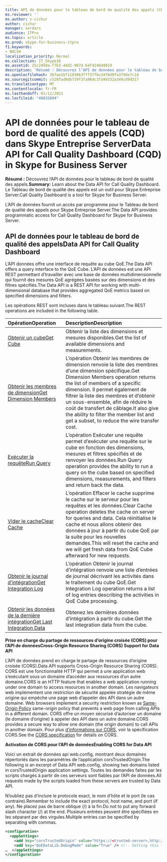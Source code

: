 ```yaml
---
title: API de données pour le tableau de bord de qualité des appels (CQD) dans Skype Entreprise Server
ms.reviewer: ''
ms.author: v-cichur
author: cichur
manager: serdars
audience: ITPro
ms.topic: article
ms.prod: skype-for-business-itpro
f1.keywords:
- NOCSH
localization_priority: Normal
ms.collection: IT_Skype16
ms.assetid: 25c2450a-f7b3-4dd2-987d-64f4246dd019
description: 'Résumé : Découvrez l’API de données pour le tableau de bord de qualité des appels. Le Tableau de bord de qualité des appels est un outil pour Skype Entreprise Server.'
ms.openlocfilehash: 367aa1bf1103863fff37fbcd4f8d9fa379de7c1d
ms.sourcegitcommit: c528fad9db719f3fa96dc3fa99332a349cd9d317
ms.translationtype: MT
ms.contentlocale: fr-FR
ms.lasthandoff: 01/12/2021
ms.locfileid: "49832694"
---
```

# <a name="data-api-for-call-quality-dashboard-cqd-in-skype-for-business-server"></a><span data-ttu-id="38d30-104">API de données pour le tableau de bord de qualité des appels (CQD) dans Skype Entreprise Server</span><span class="sxs-lookup"><span data-stu-id="38d30-104">Data API for Call Quality Dashboard (CQD) in Skype for Business Server</span></span>
 
<span data-ttu-id="38d30-105">**Résumé :** Découvrez l’API de données pour le tableau de bord de qualité des appels.</span><span class="sxs-lookup"><span data-stu-id="38d30-105">**Summary:** Learn about the Data API for Call Quality Dashboard.</span></span> <span data-ttu-id="38d30-106">Le Tableau de bord de qualité des appels est un outil pour Skype Entreprise Server.</span><span class="sxs-lookup"><span data-stu-id="38d30-106">Call Quality Dashboard is a tool for Skype for Business Server.</span></span>
  
<span data-ttu-id="38d30-107">L’API de données fournit un accès par programme pour le Tableau de bord de qualité des appels pour Skype Entreprise Server.</span><span class="sxs-lookup"><span data-stu-id="38d30-107">The Data API provides programmatic access for Call Quality Dashboard for Skype for Business Server.</span></span>
  
## <a name="data-api-for-call-quality-dashboard"></a><span data-ttu-id="38d30-108">API de données pour le tableau de bord de qualité des appels</span><span class="sxs-lookup"><span data-stu-id="38d30-108">Data API for Call Quality Dashboard</span></span>

<span data-ttu-id="38d30-109">L’API données offre une interface de requête au cube QoE.</span><span class="sxs-lookup"><span data-stu-id="38d30-109">The Data API offers a query interface to the QoE Cube.</span></span> <span data-ttu-id="38d30-110">L’API de données est une API REST permettant d’travailler avec une base de données multidimensionnelle qui fournit des mesures QoE agrégées basées sur des dimensions et des filtres spécifiés.</span><span class="sxs-lookup"><span data-stu-id="38d30-110">The Data API is a REST API for working with multi-dimensional database that provides aggregated QoE metrics based on specified dimensions and filters.</span></span>
  
<span data-ttu-id="38d30-111">Les opérations REST sont incluses dans le tableau suivant.</span><span class="sxs-lookup"><span data-stu-id="38d30-111">The REST operations are included in the following table.</span></span>
  

|<span data-ttu-id="38d30-112">**Opération**</span><span class="sxs-lookup"><span data-stu-id="38d30-112">**Operation**</span></span>|<span data-ttu-id="38d30-113">**Description**</span><span class="sxs-lookup"><span data-stu-id="38d30-113">**Description**</span></span>|
|:-----|:-----|
|[<span data-ttu-id="38d30-114">Obtenir un cube</span><span class="sxs-lookup"><span data-stu-id="38d30-114">Get Cube</span></span>](get-cube.md) <br/> |<span data-ttu-id="38d30-115">Obtenir la liste des dimensions et mesures disponibles.</span><span class="sxs-lookup"><span data-stu-id="38d30-115">Get the list of available dimensions and measurements.</span></span>  <br/> |
|[<span data-ttu-id="38d30-116">Obtenir les membres de dimension</span><span class="sxs-lookup"><span data-stu-id="38d30-116">Get Dimension Members</span></span>](get-dimension-members.md) <br/> |<span data-ttu-id="38d30-117">L’opération Obtenir les membres de dimension renvoie la liste des membres d’une dimension spécifique.</span><span class="sxs-lookup"><span data-stu-id="38d30-117">Get Dimension Members operation returns the list of members of a specific dimension.</span></span> <span data-ttu-id="38d30-118">Il permet également de filtrer la liste des membres et d’obtenir un sous-ensemble, afin de réduire le coût de transfert de câblage.</span><span class="sxs-lookup"><span data-stu-id="38d30-118">It also give the ability to filter the member list and get a subset, to reduce the wire transfer cost.</span></span>  <br/> |
|[<span data-ttu-id="38d30-119">Exécuter la requête</span><span class="sxs-lookup"><span data-stu-id="38d30-119">Run Query</span></span>](run-query.md) <br/> |<span data-ttu-id="38d30-120">L’opération Exécuter une requête permet d’exécuter une requête sur le cube en fonction des dimensions, mesures et filtres spécifiés et de renvoyer les données.</span><span class="sxs-lookup"><span data-stu-id="38d30-120">Run Query operation provides the ability to run a query on the cube based on specified dimensions, measurements, and filters and return back the data.</span></span>  <br/> |
|[<span data-ttu-id="38d30-121">Vider le cache</span><span class="sxs-lookup"><span data-stu-id="38d30-121">Clear Cache</span></span>](clear-cache.md) <br/> |<span data-ttu-id="38d30-122">L’opération Effacer le cache supprime le cache sur le serveur pour les requêtes et les données.</span><span class="sxs-lookup"><span data-stu-id="38d30-122">Clear Cache operation deletes the cache on server for queries and data.</span></span> <span data-ttu-id="38d30-123">Cela réinitialise le cache et nous allons obtenir des données à jour à partir du cube QoE par la suite pour les nouvelles demandes.</span><span class="sxs-lookup"><span data-stu-id="38d30-123">This will reset the cache and we will get fresh data from QoE Cube afterward for new requests.</span></span>  <br/> |
|[<span data-ttu-id="38d30-124">Obtenir le journal d’intégration</span><span class="sxs-lookup"><span data-stu-id="38d30-124">Get Integration Log</span></span>](get-integration-log.md) <br/> |<span data-ttu-id="38d30-125">L’opération Obtenir le journal d’intégration renvoie une liste d’entrées de journal décrivant les activités dans le traitement du cube QoE.</span><span class="sxs-lookup"><span data-stu-id="38d30-125">Get Integration Log operation returns a list of log entries describing the activities in QoE Cube processing.</span></span>  <br/> |
|[<span data-ttu-id="38d30-126">Obtenir les données de la dernière intégration</span><span class="sxs-lookup"><span data-stu-id="38d30-126">Get Last Integration Data</span></span>](get-last-integration-data.md) <br/> |<span data-ttu-id="38d30-127">Obtenez les dernières données d’intégration à partir du cube.</span><span class="sxs-lookup"><span data-stu-id="38d30-127">Get the last integration data from the cube.</span></span>  <br/> |
   
 <span data-ttu-id="38d30-128">**Prise en charge du partage de ressources d’origine croisée (CORS) pour l’API de données**</span><span class="sxs-lookup"><span data-stu-id="38d30-128">**Cross-Origin Resource Sharing (CORS) Support for Data API**</span></span>
  
<span data-ttu-id="38d30-129">L’API de données prend en charge le partage de ressources d’origine croisée (CORS).</span><span class="sxs-lookup"><span data-stu-id="38d30-129">Data API supports Cross-Origin Resource Sharing (CORS).</span></span> <span data-ttu-id="38d30-130">CORS est une fonctionnalité HTTP qui permet à une application web s’exécutant sous un domaine d’accéder aux ressources d’un autre domaine.</span><span class="sxs-lookup"><span data-stu-id="38d30-130">CORS is an HTTP feature that enables a web application running under one domain to access resources in another domain.</span></span> <span data-ttu-id="38d30-131">Les navigateurs web implémentent une restriction de sécurité appelée stratégie de même origine qui empêche une page web d’appeler des API dans un autre domaine. [](https://www.w3.org/Security/wiki/Same_Origin_Policy)</span><span class="sxs-lookup"><span data-stu-id="38d30-131">Web browsers implement a security restriction known as [Same-Origin Policy](https://www.w3.org/Security/wiki/Same_Origin_Policy) same-origin policy that prevents a web page from calling APIs in a different domain.</span></span> <span data-ttu-id="38d30-132">CORS offre un moyen sécurisé d’autoriser un domaine (le domaine d’origine) à appeler des API dans un autre domaine.</span><span class="sxs-lookup"><span data-stu-id="38d30-132">CORS provides a secure way to allow one domain (the origin domain) to call APIs in another domain.</span></span> <span data-ttu-id="38d30-133">Pour plus [d’informations sur CORS,](https://www.w3.org/TR/cors/) voir la spécification CORS.</span><span class="sxs-lookup"><span data-stu-id="38d30-133">See the [CORS specification](https://www.w3.org/TR/cors/) for details on CORS.</span></span>
  
 <span data-ttu-id="38d30-134">**Activation de CORS pour l’API de données**</span><span class="sxs-lookup"><span data-stu-id="38d30-134">**Enabling CORS for Data API**</span></span>
  
 <span data-ttu-id="38d30-135">Voici un extrait de données api web.config, montrant deux domaines répertoriés dans les paramètres de l’application corsTrustedOrigin.</span><span class="sxs-lookup"><span data-stu-id="38d30-135">The following is an excerpt of Data API web.config, showing two domains listed in corsTrustedOrigin application settings.</span></span> <span data-ttu-id="38d30-136">Toutes les demandes faites par les scripts chargés à partir de ces serveurs sont fiables par l’API de données.</span><span class="sxs-lookup"><span data-stu-id="38d30-136">All requests made by the scripts loaded from these servers are trusted by Data API.</span></span>
  
<span data-ttu-id="38d30-137">N’oubliez pas d’inclure le protocole exact, le nom d’hôte et le port (le cas contraire).</span><span class="sxs-lookup"><span data-stu-id="38d30-137">Remember to include the exact protocol, host name, and port (if any).</span></span> <span data-ttu-id="38d30-138">Ne placez pas de barre oblique (/) à la fin.</span><span class="sxs-lookup"><span data-stu-id="38d30-138">Do not to put any forward slash character (/) at the end.</span></span> <span data-ttu-id="38d30-139">Plusieurs entrées peuvent être spécifiées en les séparant par des virgules.</span><span class="sxs-lookup"><span data-stu-id="38d30-139">Multiple entries can be specified by separating with commas.</span></span>
  
```xml
<configuration>
  <appSettings>
    <add key="corsTrustedOrigin" value="https://<trusted-server>,http://<another-trusted-domain>:8080" /> <!-- Domains which are trusted to get the data -->
    <add key="QoEDataLib.DebugMode" value="True" /> <!-- Setting this to True, allows seeing of the detail logs in status page -->
…  </appSettings>
</configuration>
```


